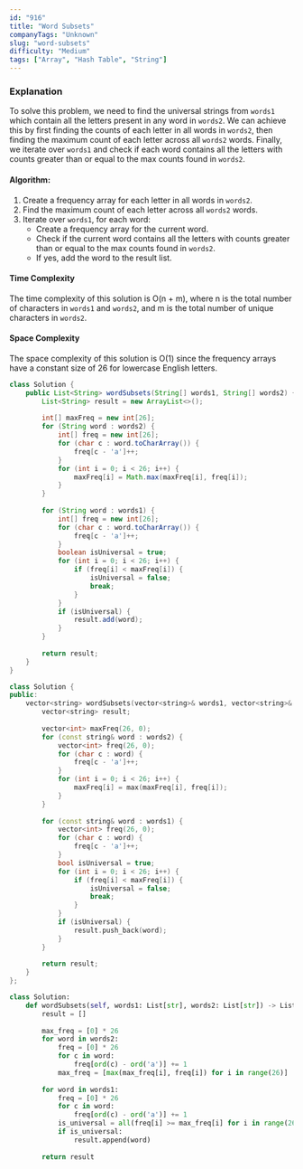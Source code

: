 ```yaml
---
id: "916"
title: "Word Subsets"
companyTags: "Unknown"
slug: "word-subsets"
difficulty: "Medium"
tags: ["Array", "Hash Table", "String"]
---
```


### Explanation
To solve this problem, we need to find the universal strings from `words1` which contain all the letters present in any word in `words2`. We can achieve this by first finding the counts of each letter in all words in `words2`, then finding the maximum count of each letter across all `words2` words. Finally, we iterate over `words1` and check if each word contains all the letters with counts greater than or equal to the max counts found in `words2`.

#### Algorithm:
1. Create a frequency array for each letter in all words in `words2`.
2. Find the maximum count of each letter across all `words2` words.
3. Iterate over `words1`, for each word:
   - Create a frequency array for the current word.
   - Check if the current word contains all the letters with counts greater than or equal to the max counts found in `words2`.
   - If yes, add the word to the result list.

#### Time Complexity
The time complexity of this solution is O(n + m), where n is the total number of characters in `words1` and `words2`, and m is the total number of unique characters in `words2`.

#### Space Complexity
The space complexity of this solution is O(1) since the frequency arrays have a constant size of 26 for lowercase English letters.
```java
class Solution {
    public List<String> wordSubsets(String[] words1, String[] words2) {
        List<String> result = new ArrayList<>();
        
        int[] maxFreq = new int[26];
        for (String word : words2) {
            int[] freq = new int[26];
            for (char c : word.toCharArray()) {
                freq[c - 'a']++;
            }
            for (int i = 0; i < 26; i++) {
                maxFreq[i] = Math.max(maxFreq[i], freq[i]);
            }
        }
        
        for (String word : words1) {
            int[] freq = new int[26];
            for (char c : word.toCharArray()) {
                freq[c - 'a']++;
            }
            boolean isUniversal = true;
            for (int i = 0; i < 26; i++) {
                if (freq[i] < maxFreq[i]) {
                    isUniversal = false;
                    break;
                }
            }
            if (isUniversal) {
                result.add(word);
            }
        }
        
        return result;
    }
}
```

```cpp
class Solution {
public:
    vector<string> wordSubsets(vector<string>& words1, vector<string>& words2) {
        vector<string> result;
        
        vector<int> maxFreq(26, 0);
        for (const string& word : words2) {
            vector<int> freq(26, 0);
            for (char c : word) {
                freq[c - 'a']++;
            }
            for (int i = 0; i < 26; i++) {
                maxFreq[i] = max(maxFreq[i], freq[i]);
            }
        }
        
        for (const string& word : words1) {
            vector<int> freq(26, 0);
            for (char c : word) {
                freq[c - 'a']++;
            }
            bool isUniversal = true;
            for (int i = 0; i < 26; i++) {
                if (freq[i] < maxFreq[i]) {
                    isUniversal = false;
                    break;
                }
            }
            if (isUniversal) {
                result.push_back(word);
            }
        }
        
        return result;
    }
};
```

```python
class Solution:
    def wordSubsets(self, words1: List[str], words2: List[str]) -> List[str]:
        result = []
        
        max_freq = [0] * 26
        for word in words2:
            freq = [0] * 26
            for c in word:
                freq[ord(c) - ord('a')] += 1
            max_freq = [max(max_freq[i], freq[i]) for i in range(26)]
        
        for word in words1:
            freq = [0] * 26
            for c in word:
                freq[ord(c) - ord('a')] += 1
            is_universal = all(freq[i] >= max_freq[i] for i in range(26))
            if is_universal:
                result.append(word)
        
        return result
```